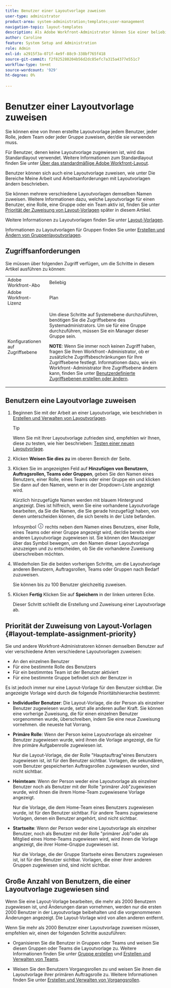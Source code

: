 ```yaml
---
title: Benutzer einer Layoutvorlage zuweisen
user-type: administrator
product-area: system-administration;templates;user-management
navigation-topic: layout-templates
description: Als Adobe Workfront-Administrator können Sie einer beliebigen Benutzer, Rolle, Gruppe oder Gruppe, die diese Vorlage verwenden möchten, eine von Ihnen erstellte Layoutvorlage zuweisen.
author: Caroline
feature: System Setup and Administration
role: Admin
exl-id: a2915f3a-071f-4e9f-88c9-338bf765f418
source-git-commit: f2f825280204b56d2dc85efc7a315a4377e551c7
workflow-type: tm+mt
source-wordcount: '929'
ht-degree: 0%

---
```


# Benutzer einer Layoutvorlage zuweisen

Sie können eine von Ihnen erstellte Layoutvorlage jedem Benutzer, jeder Rolle, jedem Team oder jeder Gruppe zuweisen, der/die sie verwenden muss.

Für Benutzer, denen keine Layoutvorlage zugewiesen ist, wird das Standardlayout verwendet. Weitere Informationen zum Standardlayout finden Sie unter [Über das standardmäßige Adobe Workfront-Layout](../../../administration-and-setup/customize-workfront/use-layout-templates/about-the-default-wf-layout.md).

Benutzer können sich auch eine Layoutvorlage zuweisen, wie unter Die Bereiche Meine Arbeit und Arbeitsanforderungen mit Layoutvorlagen ändern beschrieben.

Sie können mehrere verschiedene Layoutvorlagen demselben Namen zuweisen. Weitere Informationen dazu, welche Layoutvorlage für einen Benutzer, eine Rolle, eine Gruppe oder ein Team aktiv ist, finden Sie unter [Priorität der Zuweisung von Layout-Vorlagen](#layout-template-assignment-priority) später in diesem Artikel.

Weitere Informationen zu Layoutvorlagen finden Sie unter [Layout-Vorlagen](../../../administration-and-setup/customize-workfront/use-layout-templates/use-layout-templates-customize-ui.md).

Informationen zu Layoutvorlagen für Gruppen finden Sie unter [Erstellen und Ändern von Gruppenlayoutvorlagen](../../../administration-and-setup/manage-groups/work-with-group-objects/create-and-modify-a-groups-layout-templates.md).

## Zugriffsanforderungen

Sie müssen über folgenden Zugriff verfügen, um die Schritte in diesem Artikel ausführen zu können:

<table style="table-layout:auto"> 
 <col> 
 <col> 
 <tbody> 
  <tr> 
   <td role="rowheader">Adobe Workfront-Abo</td> 
   <td>Beliebig</td> 
  </tr> 
  <tr> 
   <td role="rowheader">Adobe Workfront-Lizenz</td> 
   <td>Plan</td> 
  </tr> 
  <tr> 
   <td role="rowheader">Konfigurationen auf Zugriffsebene</td> 
   <td> <p>Um diese Schritte auf Systemebene durchzuführen, benötigen Sie die Zugriffsebene des Systemadministrators.
Um sie für eine Gruppe durchzuführen, müssen Sie ein Manager dieser Gruppe sein.</p> <p><b>NOTE</b>: Wenn Sie immer noch keinen Zugriff haben, fragen Sie Ihren Workfront-Administrator, ob er zusätzliche Zugriffsbeschränkungen für Ihre Zugriffsebene festlegt. Informationen dazu, wie ein Workfront-Administrator Ihre Zugriffsebene ändern kann, finden Sie unter <a href="../../../administration-and-setup/add-users/configure-and-grant-access/create-modify-access-levels.md" class="MCXref xref">Benutzerdefinierte Zugriffsebenen erstellen oder ändern</a>.</p> </td> 
  </tr> 
 </tbody> 
</table>

## Benutzern eine Layoutvorlage zuweisen

1. Beginnen Sie mit der Arbeit an einer Layoutvorlage, wie beschrieben in [Erstellen und Verwalten von Layoutvorlagen](../../../administration-and-setup/customize-workfront/use-layout-templates/create-and-manage-layout-templates.md).

   >[!TIP]
   >
   >Wenn Sie mit Ihrer Layoutvorlage zufrieden sind, empfehlen wir Ihnen, diese zu testen, wie hier beschrieben: [Testen einer neuen Layoutvorlage](../../../administration-and-setup/customize-workfront/use-layout-templates/test-a-layout-template.md).

1. Klicken **Weisen Sie dies zu** im oberen Bereich der Seite.
1. Klicken Sie im angezeigten Feld auf **Hinzufügen von Benutzern, Auftragsrollen, Teams oder Gruppen**, geben Sie den Namen eines Benutzers, einer Rolle, eines Teams oder einer Gruppe ein und klicken Sie dann auf den Namen, wenn er in der Dropdown-Liste angezeigt wird.

   Kürzlich hinzugefügte Namen werden mit blauem Hintergrund angezeigt. Dies ist hilfreich, wenn Sie eine vorhandene Layoutvorlage bearbeiten, da Sie die Namen, die Sie gerade hinzugefügt haben, von denen unterscheiden können, die sich bereits in der Liste befanden.

   Infosymbol ![](assets/info-icon.png) rechts neben dem Namen eines Benutzers, einer Rolle, eines Teams oder einer Gruppe angezeigt wird, der/die bereits einer anderen Layoutvorlage zugewiesen ist. Sie können den Mauszeiger über das Symbol bewegen, um den Namen dieser Layoutvorlage anzuzeigen und zu entscheiden, ob Sie die vorhandene Zuweisung überschreiben möchten.

1. Wiederholen Sie die beiden vorherigen Schritte, um die Layoutvorlage anderen Benutzern, Auftragsrollen, Teams oder Gruppen nach Bedarf zuzuweisen.

   Sie können bis zu 100 Benutzer gleichzeitig zuweisen.

1. Klicken **Fertig** Klicken Sie auf **Speichern** in der linken unteren Ecke.

   Dieser Schritt schließt die Erstellung und Zuweisung einer Layoutvorlage ab.

## Priorität der Zuweisung von Layout-Vorlagen {#layout-template-assignment-priority}

Sie und andere Workfront-Administratoren können demselben Benutzer auf vier verschiedene Arten verschiedene Layoutvorlagen zuweisen:

* An den einzelnen Benutzer
* Für eine bestimmte Rolle des Benutzers
* Für ein bestimmtes Team ist der Benutzer aktiviert
* Für eine bestimmte Gruppe befindet sich der Benutzer in

Es ist jedoch immer nur eine Layout-Vorlage für den Benutzer sichtbar. Die angezeigte Vorlage wird durch die folgende Prioritätshierarchie bestimmt:

* **Individueller Benutzer**: Die Layout-Vorlage, die der Person als einzelner Benutzer zugewiesen wurde, setzt alle anderen außer Kraft. Sie können eine vorherige Zuweisung, die für einen einzelnen Benutzer vorgenommen wurde, überschreiben, indem Sie eine neue Zuweisung vornehmen. die neueste hat Vorrang.
* **Primäre Rolle**: Wenn der Person keine Layoutvorlage als einzelner Benutzer zugewiesen wurde, wird ihnen die Vorlage angezeigt, die für ihre primäre Aufgabenrolle zugewiesen ist.

   Nur die Layout-Vorlage, die der Rolle &quot;Hauptauftrag&quot;eines Benutzers zugewiesen ist, ist für den Benutzer sichtbar. Vorlagen, die sekundären, vom Benutzer gespeicherten Auftragsrollen zugewiesen wurden, sind nicht sichtbar.

* **Heimteam**: Wenn der Person weder eine Layoutvorlage als einzelner Benutzer noch als Benutzer mit der Rolle &quot;primärer Job&quot;zugewiesen wurde, wird ihnen die ihrem Home-Team zugewiesene Vorlage angezeigt.

   Nur die Vorlage, die dem Home-Team eines Benutzers zugewiesen wurde, ist für den Benutzer sichtbar. Für andere Teams zugewiesene Vorlagen, denen ein Benutzer angehört, sind nicht sichtbar.

* **Startseite**: Wenn der Person weder eine Layoutvorlage als einzelner Benutzer, noch als Benutzer mit der Rolle &quot;primärer Job&quot;oder als Mitglied eines Home-Teams zugewiesen wird, wird ihnen die Vorlage angezeigt, die ihrer Home-Gruppe zugewiesen ist.

   Nur die Vorlage, die der Gruppe Startseite eines Benutzers zugewiesen ist, ist für den Benutzer sichtbar. Vorlagen, die einer ihrer anderen Gruppen zugewiesen sind, sind nicht sichtbar.

## Große Anzahl von Benutzern, die einer Layoutvorlage zugewiesen sind

Wenn Sie eine Layout-Vorlage bearbeiten, die mehr als 2000 Benutzern zugewiesen ist, und Änderungen daran vornehmen, werden nur die ersten 2000 Benutzer in der Layoutvorlage beibehalten und die vorgenommenen Änderungen angezeigt. Die Layout-Vorlage wird von allen anderen entfernt.

Wenn Sie mehr als 2000 Benutzer einer Layoutvorlage zuweisen müssen, empfehlen wir, einen der folgenden Schritte auszuführen:

* Organisieren Sie die Benutzer in Gruppen oder Teams und weisen Sie diesen Gruppen oder Teams die Layoutvorlage zu. Weitere Informationen finden Sie unter [Gruppe erstellen](../../../administration-and-setup/manage-groups/create-and-manage-groups/create-a-group.md) und [Erstellen und Verwalten von Teams](../../../people-teams-and-groups/create-and-manage-teams/create-and-mange-teams.md).

* Weisen Sie den Benutzern Vorgangsrollen zu und weisen Sie ihnen die Layoutvorlage ihrer primären Auftragsrolle zu. Weitere Informationen finden Sie unter [Erstellen und Verwalten von Vorgangsrollen](../../../administration-and-setup/set-up-workfront/organizational-setup/create-manage-job-roles.md).
